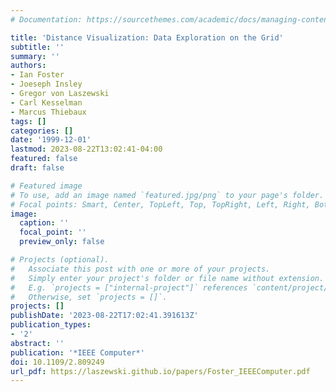 ```yaml
---
# Documentation: https://sourcethemes.com/academic/docs/managing-content/

title: 'Distance Visualization: Data Exploration on the Grid'
subtitle: ''
summary: ''
authors:
- Ian Foster
- Joeseph Insley
- Gregor von Laszewski
- Carl Kesselman
- Marcus Thiebaux
tags: []
categories: []
date: '1999-12-01'
lastmod: 2023-08-22T13:02:41-04:00
featured: false
draft: false

# Featured image
# To use, add an image named `featured.jpg/png` to your page's folder.
# Focal points: Smart, Center, TopLeft, Top, TopRight, Left, Right, BottomLeft, Bottom, BottomRight.
image:
  caption: ''
  focal_point: ''
  preview_only: false

# Projects (optional).
#   Associate this post with one or more of your projects.
#   Simply enter your project's folder or file name without extension.
#   E.g. `projects = ["internal-project"]` references `content/project/deep-learning/index.md`.
#   Otherwise, set `projects = []`.
projects: []
publishDate: '2023-08-22T17:02:41.391613Z'
publication_types:
- '2'
abstract: ''
publication: '*IEEE Computer*'
doi: 10.1109/2.809249
url_pdf: https://laszewski.github.io/papers/Foster_IEEEComputer.pdf
---
```

